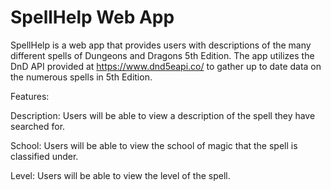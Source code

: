 # SpellHelp Web App

SpellHelp is a web app that provides users with descriptions of the many different spells of Dungeons and Dragons 5th Edition. The app utilizes the DnD API provided at https://www.dnd5eapi.co/ to gather up to date data on the numerous spells in 5th Edition. 

Features:

Description: Users will be able to view a description of the spell they have searched for.

School: Users will be able to view the school of magic that the spell is classified under.

Level: Users will be able to view the level of the spell.